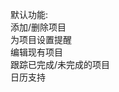 默认功能:              
添加/删除项目              
为项目设置提醒              
编辑现有项目              
跟踪已完成/未完成的项目              
日历支持
